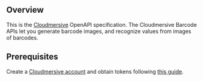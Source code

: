 ## Overview

This is the [Cloudmersive](https://account.cloudmersive.com) OpenAPI specification. The Cloudmersive Barcode APIs let you generate barcode images, and recognize values from images of barcodes.
## Prerequisites

 Create a [Cloudmersive account](https://account.cloudmersive.com/login) and obtain tokens following [this guide](https://account.cloudmersive.com/keys).
